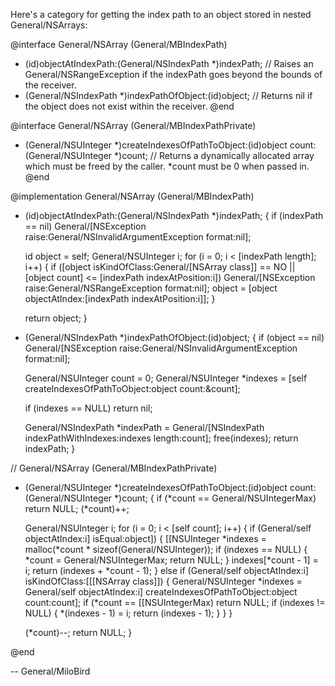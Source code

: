 Here's a category for getting the index path to an object stored in nested General/NSArray<nowiki/>s:

    
@interface General/NSArray (General/MBIndexPath)

- (id)objectAtIndexPath:(General/NSIndexPath *)indexPath;	//  Raises an General/NSRangeException if the indexPath goes beyond the bounds of the receiver.
- (General/NSIndexPath *)indexPathOfObject:(id)object;		//  Returns nil if the object does not exist within the receiver.
@end


@interface General/NSArray (General/MBIndexPathPrivate)

- (General/NSUInteger *)createIndexesOfPathToObject:(id)object count:(General/NSUInteger *)count;	//  Returns a dynamically allocated array which must be freed by the caller. *count must be 0 when passed in.
@end


@implementation General/NSArray (General/MBIndexPath)

- (id)objectAtIndexPath:(General/NSIndexPath *)indexPath;
{
	if (indexPath == nil)
		General/[NSException raise:General/NSInvalidArgumentException format:nil];
	
	id object = self;
	General/NSUInteger i;
	for (i = 0; i < [indexPath length]; i++)
	{
		if ([object isKindOfClass:General/[NSArray class]] == NO || [object count] <= [indexPath indexAtPosition:i])
			General/[NSException raise:General/NSRangeException format:nil];
		object = [object objectAtIndex:[indexPath indexAtPosition:i]];
	}
	
	return object;
}

- (General/NSIndexPath *)indexPathOfObject:(id)object;
{
	if (object == nil)
		General/[NSException raise:General/NSInvalidArgumentException format:nil];

	General/NSUInteger count = 0;
	General/NSUInteger *indexes = [self createIndexesOfPathToObject:object count:&count];
	
	if (indexes == NULL)
		return nil;
		
	General/NSIndexPath *indexPath = General/[NSIndexPath indexPathWithIndexes:indexes length:count];
	free(indexes);
	return indexPath;
}

//  General/NSArray (General/MBIndexPathPrivate)
- (General/NSUInteger *)createIndexesOfPathToObject:(id)object count:(General/NSUInteger *)count;
{
	if (*count == General/NSUIntegerMax)
		return NULL;
	(*count)++;
	
	General/NSUInteger i;
	for (i = 0; i < [self count]; i++)
	{
		if (General/self objectAtIndex:i] isEqual:object])
		{
			[[NSUInteger *indexes = malloc(*count * sizeof(General/NSUInteger));
			if (indexes == NULL)
			{
				*count = General/NSUIntegerMax;
				return NULL;
			}
			indexes[*count - 1] = i;
			return (indexes + *count - 1);
		}
		else if (General/self objectAtIndex:i] isKindOfClass:[[[NSArray class]])
		{
			General/NSUInteger *indexes = General/self objectAtIndex:i] createIndexesOfPathToObject:object count:count];
			if (*count == [[NSUIntegerMax)
				return NULL;
			if (indexes != NULL)
			{
				*(indexes - 1) = i;
				return (indexes - 1);
			}
		}
	}
	
	(*count)--;
	return NULL;
}

@end



--  General/MiloBird